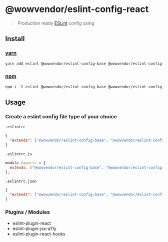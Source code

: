 # @wowvendor/eslint-config-react

> Production ready [ESLint](http://eslint.org) config using

## Install

### [yarn](https://yarnpkg.com)

```sh
yarn add eslint @wowvendor/eslint-config-base @wowvendor/eslint-config-react -D
```

### [npm](https://npmjs.com)

```sh
npm i -D eslint @wowvendor/eslint-config-base @wowvendor/eslint-config-react
```

## Usage

### Сreate a eslint config file type of your choice

`.eslintrc`

```json
{
  "extends": ["@wowvendor/eslint-config-base", "@wowvendor/eslint-config-react"]
}
```

`.eslintrc.js`

```js
module.exports = {
  extends: ["@wowvendor/eslint-config-base", "@wowvendor/eslint-config-react"],
};
```

`.eslintrc.json`

```json
{
  "extends": ["@wowvendor/eslint-config-base", "@wowvendor/eslint-config-react"]
}
```

### Plugins / Modules

- eslint-plugin-react
- eslint-plugin-jsx-a11y
- eslint-plugin-react-hooks
